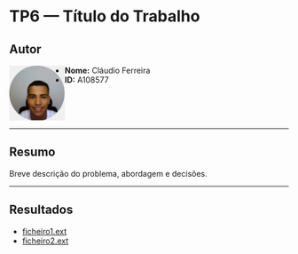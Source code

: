 # TP6 — Título do Trabalho

## Autor
<img src="../img/perfil.jpg" alt="Foto de perfil" width="100" align="left">

- **Nome:** Cláudio Ferreira  
- **ID:** A108577  

<br clear="left"/>

---

## Resumo
Breve descrição do problema, abordagem e decisões.

---

## Resultados
- [ficheiro1.ext](ficheiro1.ext)  
- [ficheiro2.ext](ficheiro2.ext)
